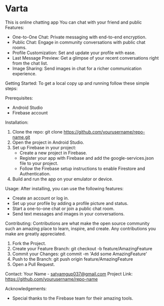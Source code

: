 # Varta
This is online chatting app You can chat with your friend and public
Features:
- One-to-One Chat: Private messaging with end-to-end encryption.
- Public Chat: Engage in community conversations with public chat rooms.
- Profile Customization: Set and update your profile with ease.
- Last Message Preview: Get a glimpse of your recent conversations right from the chat list.
- Image Sharing: Send images in chat for a richer communication experience.

Getting Started:
To get a local copy up and running follow these simple steps:

Prerequisites:
- Android Studio
- Firebase account

Installation:
1. Clone the repo:
   git clone https://github.com/yourusername/repo-name.git
2. Open the project in Android Studio.
3. Set up Firebase in your project:
   - Create a new project in Firebase.
   - Register your app with Firebase and add the google-services.json file to your project.
   - Follow the Firebase setup instructions to enable Firestore and Authentication.
4. Build and run the app on your emulator or device.

Usage:
After installing, you can use the following features:
- Create an account or log in.
- Set up your profile by adding a profile picture and status.
- Start a one-to-one chat or join a public chat room.
- Send text messages and images in your conversations.

Contributing:
Contributions are what make the open source community such an amazing place to learn, inspire, and create. Any contributions you make are greatly appreciated.
1. Fork the Project.
2. Create your Feature Branch:
   git checkout -b feature/AmazingFeature
3. Commit your Changes:
   git commit -m 'Add some AmazingFeature'
4. Push to the Branch:
   git push origin feature/AmazingFeature
5. Open a Pull Request.

Contact:
Your Name - satyamgup037@gmail.com
Project Link: https://github.com/yourusername/repo-name

Acknowledgements:
- Special thanks to the Firebase team for their amazing tools.

